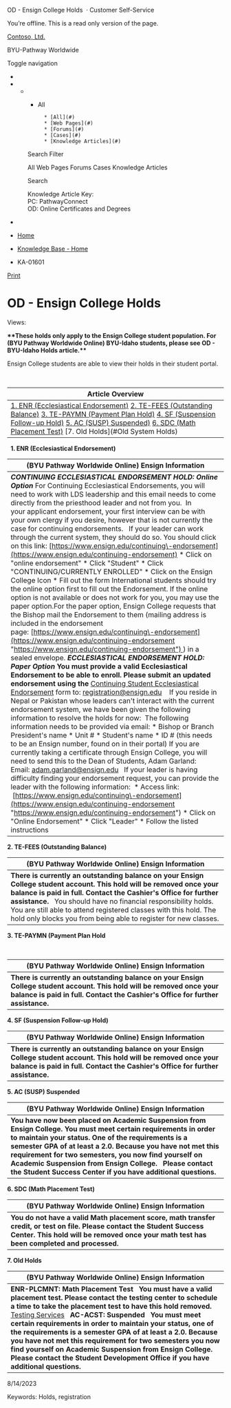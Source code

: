 





 
 OD \- Ensign College Holds
  · Customer Self\-Service













You’re offline. This is a read only version of the page.






[Contoso, Ltd.](~/ "Contoso, Ltd.")


BYU\-Pathway Worldwide




Toggle navigation







* 
* + - All
		
		
			* [All](#)
			* [Web Pages](#)
			* [Forums](#)
			* [Cases](#)
			* [Knowledge Articles](#)
	
	Search Filter
	
	All
	Web Pages
	Forums
	Cases
	Knowledge Articles
	
	
	 Search
	 
	
	
	
	
	
	
	
	
	Knowledge Article Key:  
	PC: PathwayConnect  
	OD: Online Certificates and Degrees
* 















* [Home](/)
* [Knowledge Base \- Home](/knowledgebase/)
* KA\-01601






 [Print](javascript:window.print())



OD \- Ensign College Holds
==========================














Views: 



****\*\*These holds only apply to the Ensign College student population. For (BYU Pathway Worldwide Online) BYU\-Idaho students, please see OD \- BYU\-Idaho Holds article.\*\*****


Ensign College students are able to view their holds in their student portal.


 




| Article Overview |
| --- |
| [1\. ENR (Ecclesiastical Endorsement)](#1) [2\. TE\-FEES (Outstanding Balance)](#TE-FEES (Outstanding Balance)) [3\. TE\-PAYMN (Payment Plan Hold)](#TE-PAYMN (Payment Plan Hold)) [4\. SF (Suspension Follow\-up Hold)](#SF (Suspension Follow-up Hold)) [5\. AC (SUSP) Suspended)](#AC (Academic Standing Hold)) [6\. SDC (Math Placement Test)](#SDC (Math Placement Test)) [7\. Old Holds](#Old System Holds) |






 
**1\. ENR (Ecclesiastical Endorsement)**


| (BYU Pathway Worldwide Online) Ensign Information |
| --- |
| ***CONTINUING ECCLESIASTICAL ENDORSEMENT HOLD: Online Option*** For Continuing Ecclesiastical Endorsements, you will need to work with LDS leadership and this email needs to come directly from the priesthood leader and not from you.  In your applicant endorsement, your first interview can be with your own clergy if you desire, however that is not currently the case for continuing endorsements.   If your leader can work through the current system, they should do so. You should click on this link: [https://www.ensign.edu/continuing\-endorsement](https://www.ensign.edu/continuing-endorsement) * Click on "online endorsement" * Click "Student" * Click "CONTINUING/CURRENTLY ENROLLED" * Click on the Ensign College Icon * Fill out the form  International students should try the online option first to fill out the Endorsement. If the online option is not available or does not work for you, you may use the paper option.For the paper option, Ensign College requests that the Bishop mail the Endorsement to them (mailing address is included in the endorsement page: [https://www.ensign.edu/continuing\-endorsement](https://www.ensign.edu/continuing-endorsement "https://www.ensign.edu/continuing-endorsement") ) in a sealed envelope. ***ECCLESIASTICAL ENDORSEMENT HOLD: Paper Option*** **You must provide a valid Ecclesiastical Endorsement to be able to enroll. Please submit an updated endorsement using the** [Continuing Student Ecclesiastical Endorsement](https://lds-business-college.brightspotcdn.com/6d/0e/2e6737894953ae0f2a54d1d5ee71/eccelsiastical-endorsement-update.pdf) form to: [registration@ensign.edu](mailto:registration@ensign.edu)    If you reside in Nepal or Pakistan whose leaders can't interact with the current endorsement system, we have been given the following information to resolve the holds for now:  The following information needs to be provided via email: * Bishop or Branch President's name * Unit \# * Student's name * ID \# (this needs to be an Ensign number, found on in their portal)   If you are currently taking a certificate through Ensign College, you will need to send this to the Dean of Students, Adam Garland: Email: [adam.garland@ensign.edu](mailto:adam.garland@ensign.edu)   If your leader is having difficulty finding your endorsement request, you can provide the leader with the following information:  * Access link:  [https://www.ensign.edu/continuing\-endorsement](https://www.ensign.edu/continuing-endorsement "https://www.ensign.edu/continuing-endorsement") * Click on "Online Endorsement" * Click "Leader" * Follow the listed instructions |


**2\. TE\-FEES (Outstanding Balance)**








| (BYU Pathway Worldwide Online) Ensign Information |
| --- |
| **There is currently an outstanding balance on your Ensign College student account. This hold will be removed once your balance is paid in full. Contact the Cashier's Office for further assistance.**   You should have no financial responsibility holds.    You are still able to attend registered classes with this hold. The hold only blocks you from being able to register for new classes. |


**3\. TE\-PAYMN (Payment Plan Hold**


 




| (BYU Pathway Worldwide Online) Ensign Information |
| --- |
| **There is currently an outstanding balance on your Ensign College student account. This hold will be removed once your balance is paid in full. Contact the Cashier's Office for further assistance.** |


**4\. SF (Suspension Follow\-up Hold)**




| (BYU Pathway Worldwide Online) Ensign Information |
| --- |
| **There is currently an outstanding balance on your Ensign College student account. This hold will be removed once your balance is paid in full. Contact the Cashier's Office for further assistance.** |


**5\. AC (SUSP) Suspended**








| (BYU Pathway Worldwide Online) Ensign Information |
| --- |
| **You have now been placed on Academic Suspension from Ensign College. You must meet certain requirements in order to maintain your status. One of the requirements is a semester GPA of at least a 2\.0\. Because you have not met this requirement for two semesters, you now find yourself on Academic Suspension from Ensign College.**   **Please contact the Student Success Center if you have additional questions.** |


**6\. SDC (Math Placement Test)**




| (BYU Pathway Worldwide Online) Ensign Information |
| --- |
| **You do not have a valid Math placement score, math transfer credit, or test on file. Please contact the Student Success Center.** **This hold will be removed once your math test has been completed and processed.** |


**7\. Old Holds**




| (BYU Pathway Worldwide Online) Ensign Information |
| --- |
| ****ENR\-PLCMNT:** Math Placement Test**   **You must have a valid placement test. Please contact the testing center to schedule a time to take the placement test to have this hold removed.** [Testing Services](mailto:testingservices@ldsbc.edu)   ****AC\-ACST:** Suspended**   **You must meet certain requirements in order to maintain your status, one of the requirements is a semester GPA of at least a 2\.0\. Because you have not met this requirement for two semesters you now find yourself on Academic Suspension from Ensign College. Please contact the Student Development Office if you have additional questions.** |


8/14/2023















Keywords: Holds, registration
































